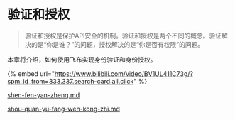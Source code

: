 # 验证和授权

> 验证和授权是保护API安全的机制。验证和授权是两个不同的概念。验证解决的是“你是谁？”的问题，授权解决的是“你是否有权限”的问题。

本章将介绍，如何使用飞布实现身份验证和身份授权。

{% embed url="https://www.bilibili.com/video/BV1UL411C73g/?spm_id_from=333.337.search-card.all.click" %}

[shen-fen-yan-zheng.md](shen-fen-yan-zheng.md "mention")

[shou-quan-yu-fang-wen-kong-zhi.md](shou-quan-yu-fang-wen-kong-zhi.md "mention")

